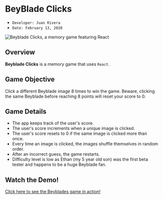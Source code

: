 # BeyBlade Clicks 
- ```Developer: Juan Rivera```
- ```Date: February 13, 2020```

 ![Beyblade Clicks, a memory game featuring React](clickey-game/public/images/app-screenshot.PNG)

## Overview
**Beyblade Clicks** is a memory game that uses ```React```.  

## Game Objective
Click a different Beyblade image 8 times to win the game.  Beware, clicking the same Beyblade before reaching 8 points will reset your score to 0.  

## Game Details
* The app keeps track of the user's score. 
* The user's score increments when a unique image is clicked. 
* The user's score resets to 0 if the same image is clicked more than once.
* Every time an image is clicked, the images shuffle themselves in random order.
* After an incorrect guess, the game restarts.  
* Difficulty level is low as Ethan (my 5 year old son) was the first beta tester and happens to be a huge Beyblade fan.  

## Watch the Demo!
[Click here to see the Beyblades game in action!](https://drive.google.com/file/d/1gDlq5CGQ5g3MWt355mywmnVIxPgkQu_Y/view)


